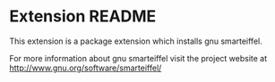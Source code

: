 # Extension README

This extension is a package extension which installs gnu smarteiffel.

For more information about gnu smarteiffel visit the project website at
http://www.gnu.org/software/smarteiffel/

